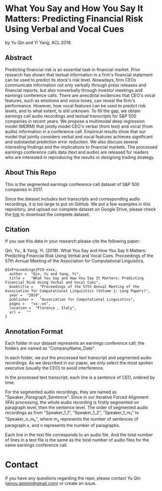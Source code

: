 # What You Say and How You Say It Matters: Predicting Financial Risk Using Verbal and Vocal Cues

by Yu Qin and Yi Yang, ACL 2019.

## Abstract

Predicting financial risk is an essential task in financial market. Prior research has shown that textual information in a firm's financial statement can be used to predict its stock's risk level. Nowadays, firm CEOs communicate information not only verbally through press releases and financial reports, but also nonverbally through investor meetings and earnings conference calls. There are anecdotal evidences that CEO's vocal features, such as emotions and voice tones, can reveal the firm's performance. However, how vocal features can be used to predict risk levels, and to what extent, is still unknown. To fill the gap, we obtain earnings call audio recordings and textual transcripts for S\&P 500 companies in recent years. We propose a multimodal deep regression model (MDRM) that jointly model CEO's verbal (from text) and vocal (from audio) information in a conference call. Empirical results show that our model that jointly considers verbal and vocal features achieves significant and substantial prediction error reduction. We also discuss several interesting findings and the implications to financial markets. The processed earnings conference calls data (text and audio) are released for readers who are interested in reproducing the results or designing trading strategy.

## About This Repo

This is the segmented earnings conference call dataset of S&P 500 companies in 2017. 

Since the dataset includes text transcripts and corresponding audio recordings, it is too large to put on GitHub. We put a few examples in this repository, and upload our complete dataset on Google Drive, please check the [link](https://drive.google.com/file/d/15wtWZvSJicF_Ur2V45lCyCjNJQ7QfXth/view?usp=sharing) to download the complete dataset.

## Citation

If you use this data in your research please cite the following paper:

Qin, Yu., & Yang, Yi. (2019). What You Say and How You Say It Matters: Predicting Financial Risk Using Verbal and Vocal Cues. Proceedings of the 57th Annual Meeting of the Association for Computational Linguistics.

    @InProceedings{P19-xxxx,
      author =  "Qin, Yu and Yang, Yi",
      title =   "What You Say and How You Say It Matters: Predicting Financial Risk Using Verbal and Vocal Cues",
      booktitle =   "Proceedings of the 57th Annual Meeting of the Association for Computational Linguistics (Volume 1: Long Papers)",
      year =  "2019",
      publisher =   "Association for Computational Linguistics",
      pages =   "xx--xx",
      location =  "Florence , Italy",
      url =   ""
    }

## Annotation Format

Each folder in our dataset represents an earnings conference call; the folders are named as "CompanyName_Date".

In each folder, we put the processed text transcript and segmented audio recordings. As we described in our paper, we only select the most spoken executive (usually the CEO) to avoid interference. 

In the processed text transcript, each line is a sentence of CEO, ordered by time. 

For the segmented audio recordings, they are named as "Speaker_Paragraph_Sentence". Since in our Iterative Forced Alignment (IFA) processing, the whole audio recording is firstly segmented on paragraph level, then the sentence level. The order of segmented audio recordings as from "Speaker_1_1", "Speaker_1_2", "Speaker_1_m<sub>1</sub>" to "Speaker_n_m<sub>n</sub>", where m<sub>x</sub> represents the number of sentences of paragraph x, and n represents the number of paragraphs.

Each line in the text file corresponds to an audio file. And the total number of lines in a text file is the same as the total number of audio files for the same earnings conference call.
    
# Contact
If you have any questions regarding the repo, please contact Yu Qin (<qinyu.gemini@gmail.com>) or create an issue.
